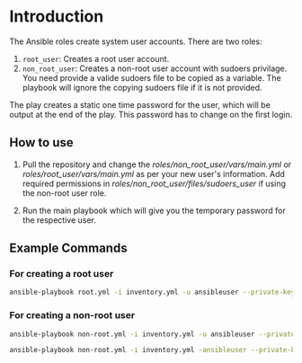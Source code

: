 # Introduction

The Ansible roles create system user accounts. There are two roles:

1. `root_user`: Creates a root user account.
2. `non_root_user`: Creates a non-root user account with sudoers privilage. You need provide a valide sudoers file to be copied as a variable. The playbook will ignore the copying sudoers file if it is not provided.

The play creates a static one time password for the user, which will be output at the end of the play. This password has to change on the first login.

## How to use

1. Pull the repository and change the *roles/non_root_user/vars/main.yml* or *roles/root_user/vars/main.yml* as per your new user's information. Add required permissions in *roles/non_root_user/files/sudoers_user* if using the non-root user role.

2. Run the main playbook which will give you the temporary password for the respective user.

## Example Commands

### For creating a root user

```sh
ansible-playbook root.yml -i inventory.yml -u ansibleuser --private-key ~/.ssh/ansibleuser_id_rsa --become -e 'systemuser=rootuser comments="This is a root user"'
```

### For creating a non-root user

```sh
ansible-playbook non-root.yml -i inventory.yml -u ansibleuser --private-key ~/.ssh/ansibleuser_id_rsa --become -e 'systemuser=user001 comments="This is a non-root user with sudoers access" sudoers_user_file=/path/to/sudoers_user_file'

ansible-playbook non-root.yml -i inventory.yml -ansibleuser --private-key ~/.ssh/ansibleuser_id_rsa --become -e 'systemuser=user001 comments="This is a non-root user with sudoers access"'
```
